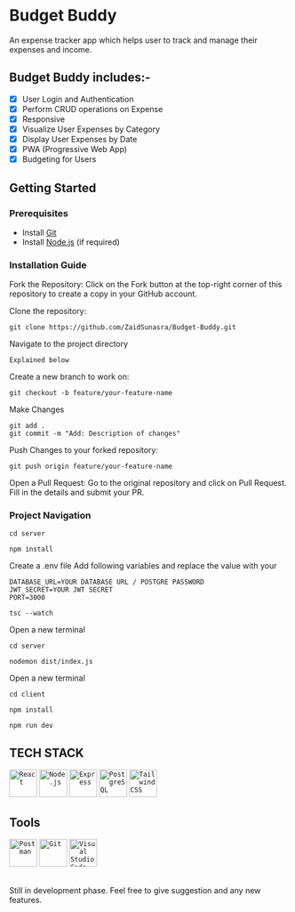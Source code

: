 # Budget Buddy

An expense tracker app which helps user to track and manage their expenses and income.

## Budget Buddy includes:-

- [x] User Login and Authentication
- [x] Perform CRUD operations on Expense
- [x] Responsive
- [x] Visualize User Expenses by Category
- [x] Display User Expenses by Date
- [x] PWA (Progressive Web App)
- [x] Budgeting for Users

## Getting Started

### Prerequisites

- Install [Git](https://git-scm.com/)
- Install [Node.js](https://nodejs.org/) (if required)

### Installation Guide

Fork the Repository: Click on the Fork button at the top-right corner of this repository to create a copy in your GitHub account.

Clone the repository:

```
git clone https://github.com/ZaidSunasra/Budget-Buddy.git
```

Navigate to the project directory

```
Explained below
```

Create a new branch to work on:

```
git checkout -b feature/your-feature-name
```

Make Changes

```
git add .
git commit -m "Add: Description of changes"
```

Push Changes to your forked repository:

```
git push origin feature/your-feature-name
```

Open a Pull Request: Go to the original repository and click on Pull Request. Fill in the details and submit your PR.

### Project Navigation

```
cd server
```

```
npm install
```

Create a .env file
Add following variables and replace the value with your

```
DATABASE_URL=YOUR DATABASE URL / POSTGRE PASSWORD
JWT_SECRET=YOUR JWT SECRET
PORT=3000
```

```
tsc --watch
```

Open a new terminal

```
cd server
```

```
nodemon dist/index.js
```

Open a new terminal

```
cd client
```

```
npm install
```

```
npm run dev
```

## TECH STACK

<code><img width="50" src="https://user-images.githubusercontent.com/25181517/183897015-94a058a6-b86e-4e42-a37f-bf92061753e5.png" alt="React" title="React"/></code>
<code><img width="50" src="https://user-images.githubusercontent.com/25181517/183568594-85e280a7-0d7e-4d1a-9028-c8c2209e073c.png" alt="Node.js" title="Node.js"/></code>
<code><img width="50" src="https://user-images.githubusercontent.com/25181517/183859966-a3462d8d-1bc7-4880-b353-e2cbed900ed6.png" alt="Express" title="Express"/></code>
<code><img width="50" src="https://user-images.githubusercontent.com/25181517/117208740-bfb78400-adf5-11eb-97bb-09072b6bedfc.png" alt="PostgreSQL" title="PostgreSQL"/></code>
<code><img width="50" src="https://user-images.githubusercontent.com/25181517/202896760-337261ed-ee92-4979-84c4-d4b829c7355d.png" alt="Tailwind CSS" title="Tailwind CSS"/></code>

## Tools

<code><img width="50" src="https://user-images.githubusercontent.com/25181517/192109061-e138ca71-337c-4019-8d42-4792fdaa7128.png" alt="Postman" title="Postman"/></code>
<code><img width="50" src="https://user-images.githubusercontent.com/25181517/192108372-f71d70ac-7ae6-4c0d-8395-51d8870c2ef0.png" alt="Git" title="Git"/></code>
<code><img width="50" src="https://user-images.githubusercontent.com/25181517/192108891-d86b6220-e232-423a-bf5f-90903e6887c3.png" alt="Visual Studio Code" title="Visual Studio Code"/></code>

\
Still in development phase. Feel free to give suggestion and any new features.
